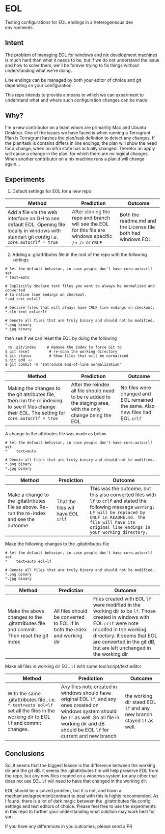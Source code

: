 # EOL
Testing configurations for EOL endings in a heterogeneous dev environments

## Intent
The problem of managing EOL for windows and nix development machines is much hard than what it needs to be, but if we do not understand the issue and how to solve them, we'll be forever trying to fix things without understanding what we're doing.

Line endings can be managed by both your editor of choice and git depending on your conifguration.

This repo intends to provide a means to which we can experiment to understand what and where such configuration changes can be made

## Why?
I'm a new contributor on a team whom are primarilty Mac and Ubuntu Desktop. One of the issues we have faced is when running a Terragrunt Plan is Terragrunt hashes the plan/task definiton to detect any changes. If the plan/task is contains differs in line endings, the plan will show the need for a change, when no infra state has actually changed. Therefor an apply will cause a change in the plan, for which there are no logical changes. When another contributor on a nix machine runs a plan,it will change again... 

## Experiments
1. Default settings for EOL for a new repo

**Method**|**Prediction**|**Outcome**
-|-|-|
Add a file via the web interface on GH to see default EOL. Opening file locally in windows with standart git config i.e. `core.autocrlf = true` | After cloning the repo and branch will see the EOL for this file are windows specific `/n /r` or `CRLF` | Both the readme.md and the License file both had windows EOL

2. Adding a .gitattributes file in the root of the repo with the following settings
```
# Set the default behavior, in case people don't have core.autocrlf set.
* text=auto

# Explicitly declare text files you want to always be normalized and converted
# to native line endings on checkout.
*.md text eol=lf

# Declare files that will always have CRLF line endings on checkout.
*.sln text eol=crlf

# Denote all files that are truly binary and should not be modified.
*.png binary
*.jpg binary
```

then see if we can reset the EOL by doing the following

```
 rm .git/index     # Remove the index to force Git to
$ git reset         # re-scan the working directory
$ git status        # Show files that will be normalized
$ git add -u
$ git commit -m "Introduce end-of-line normalization"
```

**Method**|**Prediction**|**Outcome**
-|-|-|
Making the changes to the git attributes file, then run the re indexing to see if files change their EOL. The setting for `core.autocrlf = true` | After the reindex all file should need to be re added to the staging area, with the only change being the EOL | No files were changed and EOL remained the same. Also new files had EOL `crlf`

A change to the attirbutes file was made as below

```
# Set the default behavior, in case people don't have core.autocrlf set.
*    text=auto

# Denote all files that are truly binary and should not be modified.
*.png binary
*.jpg binary
 ```

**Method**|**Prediction**|**Outcome**
-|-|-|
Make a change to the .gitattributes file as above. Re-run the re-index and see the outcome | That the files wil have EOL `crlf` | This was the outcome, but this also converted files with `lf` to `crlf` and stated the following message `warning: LF will be replaced by CRLF in README.md. The file will have its original line endings in your working directory.`
 

Make the following changes to the .gitattributes file
```
# Set the default behavior, in case people don't have core.autocrlf set.
*    text=auto eol=lf

# Denote all files that are truly binary and should not be modified.
*.png binary
*.jpg binary
 ```
 
 **Method**|**Prediction**|**Outcome**
-|-|-|
Make the above changes to the .gitattributes file and commit. Then reset the git index | All files should be converted to EOL lf in both the index and working dir | Files created with EOL `lf` were modified in the working dir to be `lf`. Those created in windows with EOL `crlf` were note modifed in the working directory. It seems that EOL are converted in the git dB, but are left unchanged in the working dir

Make all files in working dir EOL `lf` with some tool/script/text editor 

 **Method**|**Prediction**|**Outcome**
-|-|-|
With the same .gitattributes file , i.e. `* text=auto eol=lf` set all the files in the working dir to EOL `lf` and commit changes.| Any files note created in windows should have original EOL `lf`, and any ones created on windows system should be `lf` as well. So all file in working dir and dB should be EOL `lf` for current and new branch | the working dir staed EOL `lf` and any new branch stayed `lf` as well.

## Conclusions
So, it seems that the biggest lesson is the difference between the working dir and the git dB. it seems the .gitattributes file will help preserve EOL from the repo, but any new files created on a windows system (or any other that does not use EOL `lf` will need to have that changed in the working dir.

EOL should be a solved problem, but it is not, and havin a mechanism/agreement/contract to deal with this is highly reccomended. As I found, there is a lot of dark magic between the .gitattributes file,config settings and test editors of choice. Please feel free to use the experiments in this repo to further your understanding what solution may work best for you.

If you have any differences in you outcomes, please send a PR


